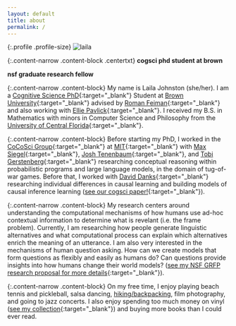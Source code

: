 ```yaml
---
layout: default
title: about
permalink: /
---
```


{:.profile .profile-size}
![laila](/imgs/laila_2023.jpg)

{:.content-narrow .content-block .centertxt}
**cogsci phd student at brown**<br>
<!-- **cocosci researcher at mit**<br> -->
**nsf graduate research fellow**

{:.content-narrow .content-block}
My name is Laila Johnston (she/her). I am a [Cognitive Science PhD](https://www.brown.edu/academics/cognitive-linguistic-psychological-sciences/home){:target="_blank"} Student at [Brown University](https://www.brown.edu/){:target="_blank"} advised by [Roman Feiman](https://www.brown.edu/academics/cognitive-linguistic-psychological-sciences/people/faculty/roman-feiman){:target="_blank"} and also working with [Ellie Pavlick](https://cs.brown.edu/people/epavlick/){:target="_blank"}. I received my B.S. in Mathematics with minors in Computer Science and Philosophy from the [University of Central Florida](https://www.ucf.edu/){:target="_blank"}.

<!-- as well as a [NSF Graduate Research Fellow](https://www.nsfgrfp.org/){:target="_blank"}.  -->

{:.content-narrow .content-block}
Before starting my PhD, I worked in the [CoCoSci Group](https://cocosci.mit.edu/){:target="_blank"} at [MIT](https://web.mit.edu/){:target="_blank"}  with [Max Siegel](http://web.mit.edu/maxs/www/){:target="_blank"}, [Josh Tenenbaum](https://cocosci.mit.edu/josh){:target="_blank"}, and [Tobi Gerstenberg](https://cicl.stanford.edu/member/tobias_gerstenberg/){:target="_blank"} researching conceptual reasoning within probabilistic programs and large language models, in the domain of tug-of-war games. Before that, I worked with [David Danks](https://www.daviddanks.org/){:target="_blank"} researching individual differences in causal learning and building models of causal inference learning ([see our cogsci paper!](https://lailacj.github.io/pdfs/papers/johnston_causallearning_2021.pdf){:target="_blank"}).

{:.content-narrow .content-block}
My research centers around understanding the computational mechanisms of how humans use ad-hoc contextual information to determine what is revelant (i.e. the frame problem). Currently, I am researching how people generate linguistic alternatives and what computational process can explain which alternatives enrich the meaning of an utterance. I am also very interested in the mechanisms of human question asking. How can we create models that form questions as flexibly and easily as humans do? Can questions provide insights into how humans change their world models? ([see my NSF GRFP research proposal for more details](https://lailacj.github.io/pdfs/papers/johnston_NSFGRFP_ResearchProposal_2022.pdf){:target="_blank"}).

<!-- Broadly, I conduct research at the intersection of cognitive science, computer science, and philosophy. I would like to work towards discovering unified theories of intelligence to create computational models that think and learn the way humans do.  -->

<!-- {:.content-narrow .content-block}
I am motivated to obtain a PhD not only to further our understanding of the human mind, but also to encourage other first-generation, Hispanic female students to pursue careers in STEM. My experience as a [McNair Scholar](https://mcnair.ucf.edu/){:target="_blank"} and the mentorship I have received, has inspired me to reinvest into my community through holding executive positions in the AI Club (AI@UCF) and Cognitive Sciences Club at UCF. As a leader in these clubs, I strive to create a space where other young scientists, no matter their background, can feel encouraged and supported to fulfill their aspirations. -->

{:.content-narrow .content-block}
On my free time, I enjoy playing beach tennis and pickleball, salsa dancing, [hiking/backpacking](https://lailacj.github.io/blog/hikes/), film photography, and going to jazz concerts. I also enjoy spending too much money on vinyl ([see my collection](https://www.discogs.com/user/lailacj/collection?header=1&sort=artist&sort_order=asc){:target="_blank"}) and buying more books than I could ever read. 
